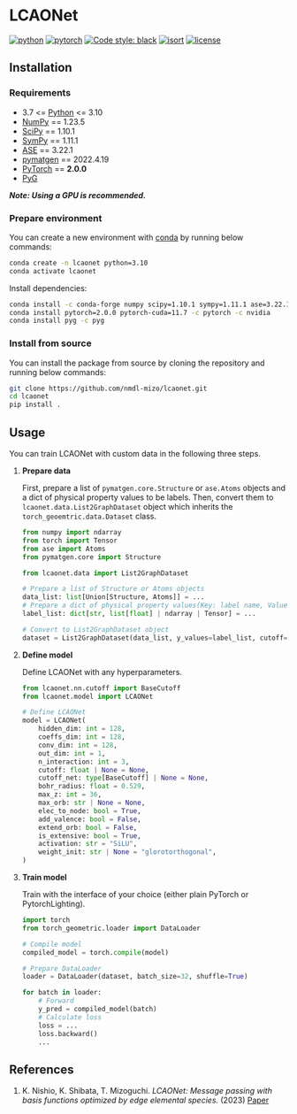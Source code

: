 # LCAONet

[![python](https://img.shields.io/badge/-Python_3.7_%7C_3.8_%7C_3.9_%7C_3.10-blue?logo=python&logoColor=white)](https://github.com/pre-commit/pre-commit)
[![pytorch](https://img.shields.io/badge/PyTorch_2.0-ee4c2c?logo=pytorch&logoColor=white)](https://pytorch.org/get-started/locally/)
[![Code style: black](https://img.shields.io/badge/code%20style-black-000000.svg)](https://github.com/python/black)
[![isort](https://img.shields.io/badge/%20imports-isort-%231674b1?style=flat&labelColor=grey)](https://pycqa.github.io/isort/)
[![license](https://img.shields.io/badge/License-MIT-green.svg?labelColor=gray)](https://github.com/nmdl-mizo/lcaonet#license)

## Installation

### Requirements

- 3.7 <= [Python](https://www.python.org/) <= 3.10
- [NumPy](https://numpy.org/) == 1.23.5
- [SciPy](https://scipy.org/) == 1.10.1
- [SymPy](https://www.sympy.org/en/index.html) == 1.11.1
- [ASE](https://wiki.fysik.dtu.dk/ase/index.html) == 3.22.1
- [pymatgen](https://pymatgen.org/) == 2022.4.19
- [PyTorch](https://pytorch.org/) == **2.0.0**
- [PyG](https://pytorch-geometric.readthedocs.io/en/latest)

***Note: Using a GPU is recommended.***

### Prepare environment

You can create a new environment with [conda](https://docs.conda.io/en/latest/) by running below commands:

```bash
conda create -n lcaonet python=3.10
conda activate lcaonet
```

Install dependencies:

```bash
conda install -c conda-forge numpy scipy=1.10.1 sympy=1.11.1 ase=3.22.1 pymatgen=2022.4.19
conda install pytorch=2.0.0 pytorch-cuda=11.7 -c pytorch -c nvidia
conda install pyg -c pyg
```

### Install from source

You can install the package from source by cloning the repository and running below commands:

```bash
git clone https://github.com/nmdl-mizo/lcaonet.git
cd lcaonet
pip install .
```

## Usage

You can train LCAONet with custom data in the following three steps.

1. **Prepare data**

    First, prepare a list of `pymatgen.core.Structure` or `ase.Atoms` objects and a dict of physical property values to be labels. Then, convert them to `lcaonet.data.List2GraphDataset` object which inherits the `torch_geoemtric.data.Dataset` class.

    ```python
    from numpy import ndarray
    from torch import Tensor
    from ase import Atoms
    from pymatgen.core import Structure

    from lcaonet.data import List2GraphDataset

    # Prepare a list of Structure or Atoms objects
    data_list: list[Union[Structure, Atoms]] = ...
    # Prepare a dict of physical property values(Key: label name, Value: array of label values).
    label_list: dict[str, list[float] | ndarray | Tensor] = ...

    # Convert to List2GraphDataset object
    dataset = List2GraphDataset(data_list, y_values=label_list, cutoff=5.0)
    ```

2. **Define model**

    Define LCAONet with any hyperparameters.

    ```python
    from lcaonet.nn.cutoff import BaseCutoff
    from lcaonet.model import LCAONet

    # Define LCAONet
    model = LCAONet(
        hidden_dim: int = 128,
        coeffs_dim: int = 128,
        conv_dim: int = 128,
        out_dim: int = 1,
        n_interaction: int = 3,
        cutoff: float | None = None,
        cutoff_net: type[BaseCutoff] | None = None,
        bohr_radius: float = 0.529,
        max_z: int = 36,
        max_orb: str | None = None,
        elec_to_node: bool = True,
        add_valence: bool = False,
        extend_orb: bool = False,
        is_extensive: bool = True,
        activation: str = "SiLU",
        weight_init: str | None = "glorotorthogonal",
    )
    ```

3. **Train model**

    Train with the interface of your choice (either plain PyTorch or PytorchLighting).

    ```python
    import torch
    from torch_geometric.loader import DataLoader

    # Compile model
    compiled_model = torch.compile(model)

    # Prepare DataLoader
    loader = DataLoader(dataset, batch_size=32, shuffle=True)

    for batch in loader:
        # Forward
        y_pred = compiled_model(batch)
        # Calculate loss
        loss = ...
        loss.backward()
        ...
    ```

## References

1. K. Nishio, K. Shibata, T. Mizoguchi. *LCAONet: Message passing with basis functions optimized by edge elemental species.* (2023) [Paper](https://arxiv.org/abs/)
